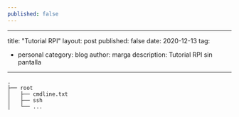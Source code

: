 ```yaml
---
published: false
---
```

---
title: "Tutorial RPI"
layout: post
published: false
date: 2020-12-13
tag:
- personal
category: blog
author: marga
description: Tutorial RPI sin pantalla
---

	.
	├── root            
	│   ├── cmdline.txt
	│   ├── ssh
	│   └── ...    